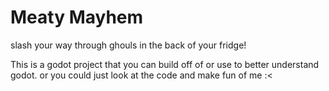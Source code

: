 # Meaty Mayhem

slash your way through ghouls in the back of your fridge!

This is a godot project that you can build off of or use to better understand godot. or you could just look at the code and make fun of me :<
